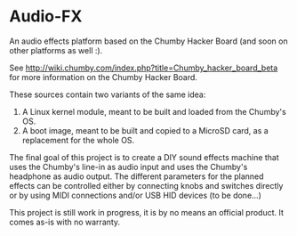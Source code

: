 Audio-FX
========

An audio effects platform based on the Chumby Hacker Board (and soon on other platforms as well :).

See http://wiki.chumby.com/index.php?title=Chumby_hacker_board_beta for more information on the Chumby Hacker Board.

These sources contain two variants of the same idea:
1. A Linux kernel module, meant to be built and loaded from the Chumby's OS.
2. A boot image, meant to be built and copied to a MicroSD card, as a replacement for the whole OS.

The final goal of this project is to create a DIY sound effects machine that uses the Chumby's line-in as audio input and uses the Chumby's headphone as audio output. The different parameters for the planned effects can be controlled either by connecting knobs and switches directly or by using MIDI connections and/or USB HID devices (to be done...)

This project is still work in progress, it is by no means an official product.
It comes as-is with no warranty.
